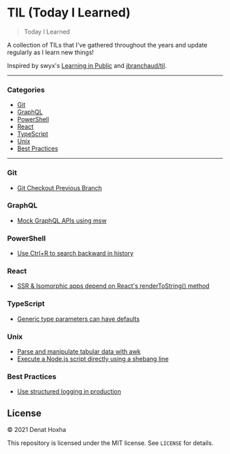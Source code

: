 # TIL (Today I Learned)

> Today I Learned

A collection of TILs that I've gathered throughout the years and update regularly as I learn new things!

Inspired by swyx's [Learning in Public](https://www.swyx.io/learn-in-public/) and [jbranchaud/til](https://github.com/jbranchaud/til).

---

### Categories

- [Git](#git)
- [GraphQL](#graphql)
- [PowerShell](#powershell)
- [React](#react)
- [TypeScript](#typescript)
- [Unix](#unix)
- [Best Practices](#best-practices)

---

### Git
- [Git Checkout Previous Branch](git/git-checkout-previous-branch)

### GraphQL
- [Mock GraphQL APIs using msw](graphql/mock-graphql-apis-using-msw)

### PowerShell
- [Use Ctrl+R to search backward in history](powershell/reverse-command-search)

### React
- [SSR & Isomorphic apps depend on React's renderToString() method](react/ssr-isomorphic-depend-on-rendertostring)

### TypeScript
- [Generic type parameters can have defaults](typescript/typescript-generic-type-parameter-defaults)

### Unix
- [Parse and manipulate tabular data with awk](unix/parse-manipulate-tabular-data-awk)
- [Execute a Node.js script directly using a shebang line](unix/execute-node-script-directly-using-shebang-line)

### Best Practices
- [Use structured logging in production](best-practices/use-structured-logging-in-production)

## License

&copy; 2021 Denat Hoxha

This repository is licensed under the MIT license. See `LICENSE` for
details.